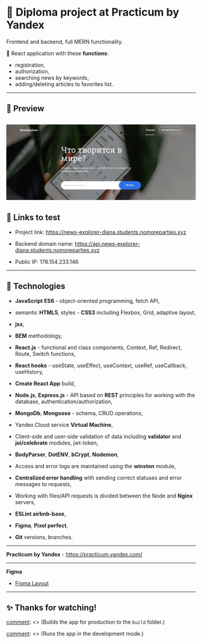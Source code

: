# :large_blue_diamond: Diploma project at Practicum by Yandex

Frontend and backend, full MERN functionality.

:small_blue_diamond: React application with these **functions**:
* registration,
* authorization,
* searching news by keywords,
* adding/deleting articles to favorites list.
---
## :mag_right: Preview

![Preview](./Saved_News.png)
---
## :link: Links to test

- Project link: https://news-explorer-diana.students.nomoreparties.xyz

- Backend domain name: https://api.news-explorer-diana.students.nomoreparties.xyz

- Public IP: 178.154.233.146

---

## :rocket: Technologies

* **JavaScript ES6** - object-oriented programming, fetch API,


* semantic **HTML5**, styles - **CSS3** including Flexbox, Grid, adaptive layout,
* **jsx**,
* **BEM** methodology,


* **React.js** - functional and class components, Context, Ref, Redirect, Route, Switch functions,
* **React hooks** - useState, useEffect, useContext, useRef, useCallback, useHistory,
* **Create React App** build,


* **Node.js**, **Express.js** - API based on **REST** principles for working with the database, authentication/authorization,
* **MongoDb**, **Mongoose** - schema, CRUD operations,
* Yandex.Cloud service **Virtual Machine**,


* Client-side and user-side validation of data including  **validator** and **joi/celebrate** modules, jwt-token,
* **BodyParser**, **DotENV**, **bCrypt**, **Nodemon**,
* Access and error logs are maintained using the **winston** module,
* **Centralized error handling** with sending correct statuses and error messages to requests,
* Working with files/API requests is divided between the Node and **Nginx** servers,


* **ESLint airbnb-base**,
* **Figma**, **Pixel perfect**,


* **Git** versions, branches.

---

**Practicum by Yandex** - https://practicum.yandex.com/

---
**Figma**

- [Figma Layout](<https://www.figma.com/file/Dhl21eRzzbFMBe0DU9SglF/Diploma-WEB-v2.0-(for-students)>)
---

## :sparkles: Thanks for watching! 

[comment]: <> (## :arrow_down: How to install and test)

[comment]: <> (1. Clone the repository:)

[comment]: <> (```)

[comment]: <> (git clone https://github.com/dianadomino24/news-explorer-frontend.git)

[comment]: <> (```)

[comment]: <> (2. Install dependencies:)

[comment]: <> (```)

[comment]: <> (npm install)

[comment]: <> (```)

[comment]: <> (3. Development mode:)

[comment]: <> (Builds the app for production to the `build` folder.\)

[comment]: <> (```)

[comment]: <> (      npm run build)

[comment]: <> (```)

[comment]: <> (Runs the app in the development mode.\)

[comment]: <> (Open [http://localhost:3000]&#40;http://localhost:3000&#41; to view it in the browser.)

[comment]: <> (```)

[comment]: <> (      npm run start)

[comment]: <> (```)